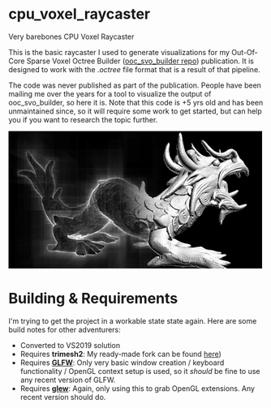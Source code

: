 # cpu_voxel_raycaster
Very barebones CPU Voxel Raycaster

This is the basic raycaster I used to generate visualizations for my Out-Of-Core Sparse Voxel Octree Builder ([ooc_svo_builder repo](https://github.com/Forceflow/ooc_svo_builder)) publication. It is designed to work with the _.octree_ file format that is a result of that pipeline.

The code was never published as part of the publication. People have been mailing me over the years for a tool to visualize the output of ooc_svo_builder, so here it is. Note that this code is +5 yrs old and has been unmaintained since, so it will require some work to get started, but can help you if you want to research the topic further.

![vizualization_example](https://raw.githubusercontent.com/Forceflow/cpu_voxel_raycaster/master/img/dragon_render.png)

# Building & Requirements
I'm trying to get the project in a workable state state again. Here are some build notes for other adventurers:
 * Converted to VS2019 solution
 * Requires **trimesh2**: My ready-made fork can be found [here](https://github.com/Forceflow/trimesh2))
 * Requires **[GLFW](https://www.glfw.org/)**: Only very basic window creation / keyboard functionality / OpenGL context setup is used, so it _should_ be fine to use any recent version of GLFW.
 * Requires **[glew](http://glew.sourceforge.net/)**: Again, only using this to grab OpenGL extensions. Any recent version should do.


